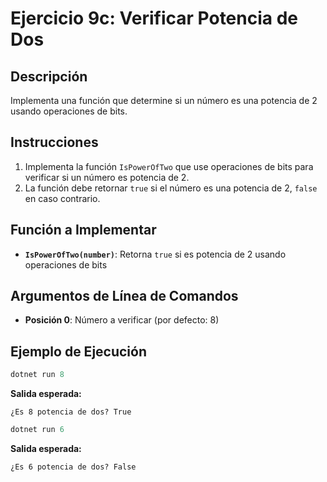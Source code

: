 # Ejercicio 9c: Verificar Potencia de Dos

## Descripción
Implementa una función que determine si un número es una potencia de 2 usando operaciones de bits.

## Instrucciones
1. Implementa la función `IsPowerOfTwo` que use operaciones de bits para verificar si un número es potencia de 2.
2. La función debe retornar `true` si el número es una potencia de 2, `false` en caso contrario.

## Función a Implementar
- **`IsPowerOfTwo(number)`**: Retorna `true` si es potencia de 2 usando operaciones de bits

## Argumentos de Línea de Comandos
- **Posición 0**: Número a verificar (por defecto: 8)

## Ejemplo de Ejecución

```powershell
dotnet run 8
```
**Salida esperada:**
```
¿Es 8 potencia de dos? True
```

```powershell
dotnet run 6
```
**Salida esperada:**
```
¿Es 6 potencia de dos? False
```